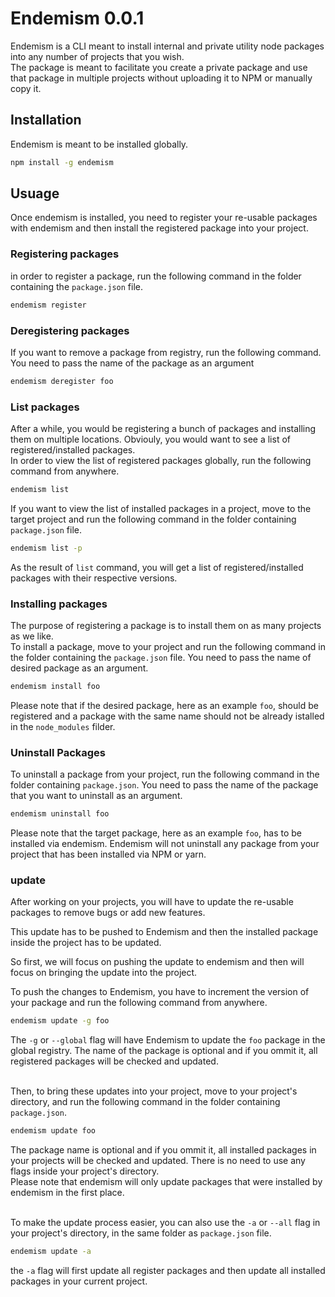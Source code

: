 # Endemism 0.0.1

Endemism is a CLI meant to install internal and private utility node packages into any number of projects that you wish. <br>
The package is meant to facilitate you create a private package and use that package in multiple projects without uploading it to NPM or manually copy it.

## Installation
Endemism is meant to be installed globally.
```bash
npm install -g endemism
```


## Usuage
Once endemism is installed, you need to register your re-usable packages with endemism and then install the registered package into your project.

### Registering packages
in order to register a package, run the following command in the folder containing the `package.json` file.
```bash
endemism register
```

### Deregistering packages
If you want to remove a package from registry, run the following command. You need to pass the name of the package as an argument
```bash
endemism deregister foo
```

### List packages
After a while, you would be registering a bunch of packages and installing them on multiple locations. Obviouly, you would want to see a list of registered/installed packages.<br>
In order to view the list of registered packages globally, run the following command from anywhere.
```bash
endemism list
```

If you want to view the list of installed packages in a project, move to the target project and run the following command in the folder containing `package.json` file.
```bash
endemism list -p
```
As the result of `list` command, you will get a list of registered/installed packages with their respective versions.

### Installing packages
The purpose of registering a package is to install them on as many projects as we like.<br>
To install a package, move to your project and run the following command in the folder containing the `package.json` file. You need to pass the name of desired package as an argument.
```bash
endemism install foo
```
Please note that if the desired package, here as an example `foo`, should be registered and a package with the same name should not be already istalled in the `node_modules` filder.

### Uninstall Packages
To uninstall a package from your project, run the following command in the folder containing `package.json`. You need to pass the name of the package that you want to uninstall as an argument.
```bash
endemism uninstall foo
```
Please note that the target package, here as an example `foo`, has to be installed via endemism. Endemism will not uninstall any package from your project that has been installed via NPM or yarn.

### update
After working on your projects, you will have to update the re-usable packages to remove bugs or add new features.<br>

This update has to be pushed to Endemism and then the installed package inside the project has to be updated.<br>

So first, we will focus on pushing the update to endemism and then will focus on bringing the update into the project.<br>

To push the changes to Endemism, you have to increment the version of your package and run the following command from anywhere.
```bash
endemism update -g foo
```
The `-g` or `--global` flag will have Endemism to update the `foo` package in the global registry. The name of the package is optional and if you ommit it, all registered packages will be checked and updated.<br><br>

Then, to bring these updates into your project, move to your project's directory, and run the following command in the folder containing `package.json`.
```bash
endemism update foo
```
The package name is optional and if you ommit it, all installed packages in your projects will be checked and updated. There is no need to use any flags inside your project's directory.<br>
Please note that endemism will only update packages that were installed by endemism in the first place.<br><br>

To make the update process easier, you can also use the `-a` or `--all` flag in your project's directory, in the same folder as `package.json` file.
```bash
endemism update -a
```
the `-a` flag will first update all register packages and then update all installed packages in your current project.